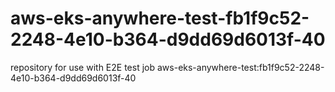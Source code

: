 # aws-eks-anywhere-test-fb1f9c52-2248-4e10-b364-d9dd69d6013f-40
repository for use with E2E test job aws-eks-anywhere-test:fb1f9c52-2248-4e10-b364-d9dd69d6013f-40
